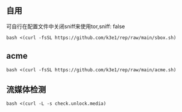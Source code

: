 ## 自用
可自行在配置文件中关闭sniff来使用tor,sniff: false
```
bash <(curl -fsSL https://github.com/k3e1/rep/raw/main/sbox.sh)
```

## acme
```
bash <(curl -fsSL https://github.com/k3e1/rep/raw/main/acme.sh)
```

## 流媒体检测

```
bash <(curl -L -s check.unlock.media)
```
